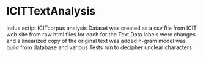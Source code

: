# ICITTextAnalysis
 Indus script ICITcorpus analysis
 Dataset was created as a csv file from ICIT web site from raw html files for each for the Text Data labels were changes and a linearized copy of the original text was added
 n-gram model was build from database and various Tests run to decipher unclear characters
